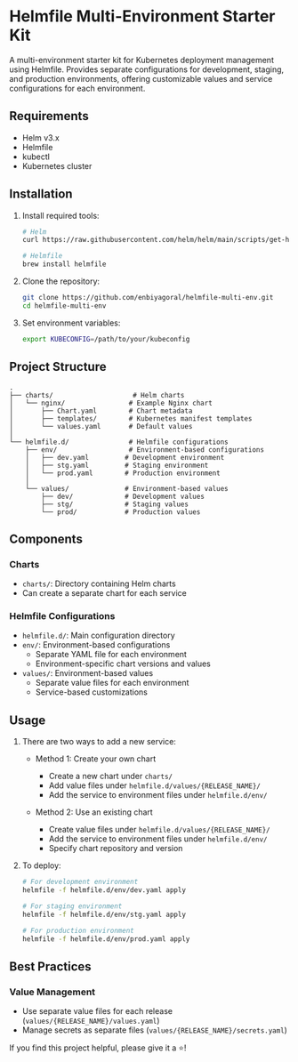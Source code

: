 # Helmfile Multi-Environment Starter Kit

A multi-environment starter kit for Kubernetes deployment management using Helmfile. Provides separate configurations for development, staging, and production environments, offering customizable values and service configurations for each environment.

## Requirements

- Helm v3.x
- Helmfile
- kubectl
- Kubernetes cluster

## Installation

1. Install required tools:
   ```bash
   # Helm
   curl https://raw.githubusercontent.com/helm/helm/main/scripts/get-helm-3 | bash

   # Helmfile
   brew install helmfile
   ```

2. Clone the repository:
   ```bash
   git clone https://github.com/enbiyagoral/helmfile-multi-env.git
   cd helmfile-multi-env
   ```

3. Set environment variables:
   ```bash
   export KUBECONFIG=/path/to/your/kubeconfig
   ```

## Project Structure

```
.
├── charts/                    # Helm charts
│   └── nginx/                # Example Nginx chart
│       ├── Chart.yaml        # Chart metadata
│       ├── templates/        # Kubernetes manifest templates
│       └── values.yaml       # Default values
│
└── helmfile.d/               # Helmfile configurations
    ├── env/                  # Environment-based configurations
    │   ├── dev.yaml         # Development environment
    │   ├── stg.yaml         # Staging environment
    │   └── prod.yaml        # Production environment
    │
    └── values/              # Environment-based values
        ├── dev/             # Development values
        ├── stg/             # Staging values
        └── prod/            # Production values
```

## Components

### Charts
- `charts/`: Directory containing Helm charts
- Can create a separate chart for each service

### Helmfile Configurations
- `helmfile.d/`: Main configuration directory
- `env/`: Environment-based configurations
  - Separate YAML file for each environment
  - Environment-specific chart versions and values
- `values/`: Environment-based values
  - Separate value files for each environment
  - Service-based customizations

## Usage

1. There are two ways to add a new service:
   - Method 1: Create your own chart
     - Create a new chart under `charts/`
     - Add value files under `helmfile.d/values/{RELEASE_NAME}/`
     - Add the service to environment files under `helmfile.d/env/`
   
   - Method 2: Use an existing chart
     - Create value files under `helmfile.d/values/{RELEASE_NAME}/`
     - Add the service to environment files under `helmfile.d/env/`
     - Specify chart repository and version

2. To deploy:
   ```bash
   # For development environment
   helmfile -f helmfile.d/env/dev.yaml apply

   # For staging environment
   helmfile -f helmfile.d/env/stg.yaml apply

   # For production environment
   helmfile -f helmfile.d/env/prod.yaml apply
   ```

## Best Practices

### Value Management
- Use separate value files for each release (`values/{RELEASE_NAME}/values.yaml`)
- Manage secrets as separate files (`values/{RELEASE_NAME}/secrets.yaml`)

If you find this project helpful, please give it a ⭐️!
